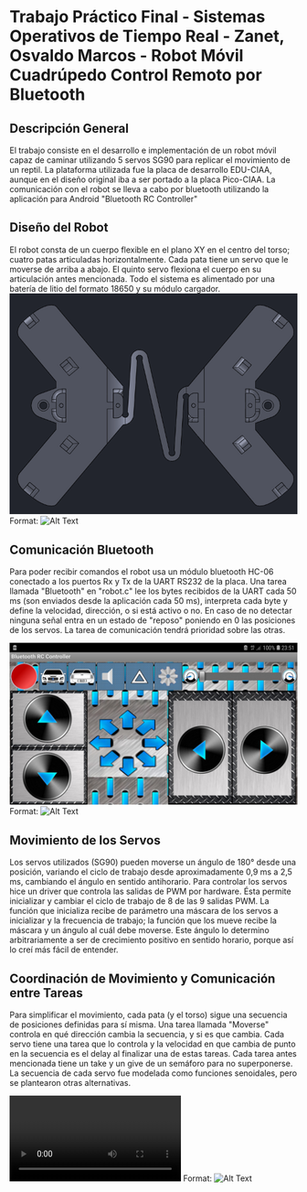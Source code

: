 # Trabajo Práctico Final - Sistemas Operativos de Tiempo Real - Zanet, Osvaldo Marcos - Robot Móvil Cuadrúpedo Control Remoto por Bluetooth

## Descripción General

El trabajo consiste en el desarrollo e implementación de un robot móvil capaz de caminar utilizando 5 servos SG90 para replicar el movimiento de un reptil. La plataforma utilizada fue la placa de desarrollo EDU-CIAA, aunque en el diseño original iba a ser portado a la placa Pico-CIAA. La comunicación con el robot se lleva a cabo por bluetooth utilizando la aplicación para Android "Bluetooth RC Controller"

## Diseño del Robot

El robot consta de un cuerpo flexible en el plano XY en el centro del torso; cuatro patas articuladas horizontalmente. Cada pata tiene un servo que le moverse de arriba a abajo. El quinto servo flexiona el cuerpo en su articulación antes mencionada. Todo el sistema es alimentado por una batería de litio del formato 18650 y su módulo cargador.
![Cuerpo](https://github.com/tato713/plantilla/blob/master/projects/robot_movil/med/cuerpo.png)
Format: ![Alt Text](url)

## Comunicación Bluetooth

Para poder recibir comandos el robot usa un módulo bluetooth HC-06 conectado a los puertos Rx y Tx de la UART RS232 de la placa. Una tarea llamada "Bluetooth" en "robot.c" lee los bytes recibidos de la UART cada 50 ms (son enviados desde la aplicación cada 50 ms), interpreta cada byte y define la velocidad, dirección, o si está activo o no. En caso de no detectar ninguna señal entra en un estado de "reposo" poniendo en 0 las posiciones de los servos. La tarea de comunicación tendrá prioridad sobre las otras.

![App Android](https://github.com/tato713/plantilla/blob/master/projects/robot_movil/med/Screenshot_20190608-235119_Bluetooth%20RC%20Controller.jpg)
Format: ![Alt Text](url)

## Movimiento de los Servos

Los servos utilizados (SG90) pueden moverse un ángulo de 180° desde una posición, variando el ciclo de trabajo desde aproximadamente 0,9 ms a 2,5 ms, cambiando el ángulo en sentido antihorario. Para controlar los servos hice un driver que controla las salidas de PWM por hardware. Ésta permite inicializar y cambiar el ciclo de trabajo de 8 de las 9 salidas PWM. La función que inicializa recibe de parámetro una máscara de los servos a inicializar y la frecuencia de trabajo; la función que los mueve recibe la máscara y un ángulo al cuál debe moverse. Este ángulo lo determino arbitrariamente a ser de crecimiento positivo en sentido horario, porque así lo creí más fácil de entender.
	
## Coordinación de Movimiento y Comunicación entre Tareas

Para simplificar el movimiento, cada pata (y el torso) sigue una secuencia de posiciones definidas para sí misma. Una tarea llamada "Moverse" controla en qué dirección cambia la secuencia, y si es que cambia. Cada servo tiene una tarea que lo controla y la velocidad en que cambia de punto en la secuencia es el delay al finalizar una de estas tareas. Cada tarea antes mencionada tiene un take y un give de un semáforo para no superponerse. La secuencia de cada servo fue modelada como funciones senoidales, pero se plantearon otras alternativas.

![Video](https://github.com/tato713/plantilla/blob/master/projects/robot_movil/med/TATO.MP4)
Format: ![Alt Text](url)
